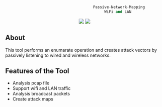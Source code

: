 
```python

                                       Passive-Network-Mapping
                                            WiFi and LAN
```

<p align="center">
<img src="https://img.shields.io/badge/Python-3-yellow.svg"></a> <img src="https://img.shields.io/badge/license-GPLv3-red.svg">
</p>

## About

This tool performs an enumarate operation and creates attack vectors by passively listening to wired and wireless networks.


## Features of the Tool

- Analysis pcap file
- Support wifi and LAN traffic
- Analysis broadcast packets
- Create attack maps
